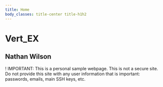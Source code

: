 ```yaml
---
title: Home
body_classes: title-center title-h1h2
---
```


# Vert_EX
## Nathan Wilson

! IMPORTANT: This is a personal sample webpage. This is not a secure site. Do not provide this site with any user information that is important: passwords, emails, main SSH keys, etc.
